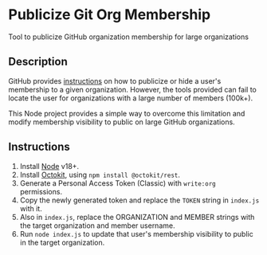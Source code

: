 # Publicize Git Org Membership
Tool to publicize GitHub organization membership for large organizations

## Description

GitHub provides [instructions](https://docs.github.com/en/account-and-profile/setting-up-and-managing-your-personal-account-on-github/managing-your-membership-in-organizations/publicizing-or-hiding-organization-membership) on how to publicize or hide a user's membership to a given organization.
However, the tools provided can fail to locate the user for organizations with a large number of members (100k+).

This Node project provides a simple way to overcome this limitation and modify membership visibility to public on large GitHub organizations.

## Instructions

1. Install [Node](https://nodejs.org/en) v18+.
2. Install [Octokit](https://github.com/octokit/core.js#readme), using `npm install @octokit/rest`.
3. Generate a Personal Access Token (Classic) with `write:org` permissions. 
4. Copy the newly generated token and replace the `TOKEN` string in `index.js` with it.
5. Also in `index.js`, replace the ORGANIZATION and MEMBER strings with the target organization and member username.
6. Run `node index.js` to update that user's membership visibility to public in the target organization.


